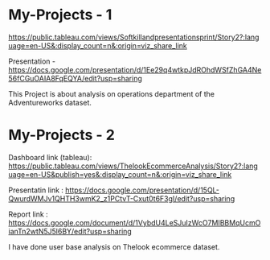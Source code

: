 # My-Projects - 1

https://public.tableau.com/views/Softkillandpresentationsprint/Story2?:language=en-US&:display_count=n&:origin=viz_share_link

Presentation -  https://docs.google.com/presentation/d/1Ee29q4wtkpJdROhdWSfZhGA4Ne56fCGuOAIA8FqEQYA/edit?usp=sharing


This Project is about analysis on operations department of the Adventureworks dataset.

# My-Projects - 2

 Dashboard link (tableau): https://public.tableau.com/views/ThelookEcommerceAnalysis/Story2?:language=en-US&publish=yes&:display_count=n&:origin=viz_share_link
 
 Presentatin link : https://docs.google.com/presentation/d/15QL-QwurdWMJv1QHTH3wmK2_z1PCtvT-Cxut0t6F3gI/edit?usp=sharing
 
 Report link : https://docs.google.com/document/d/1VybdU4LeSJuIzWcO7MIBBMqUcmOianTn2wtN5J5l6BY/edit?usp=sharing

 I have done user base analysis on Thelook ecommerce dataset.
